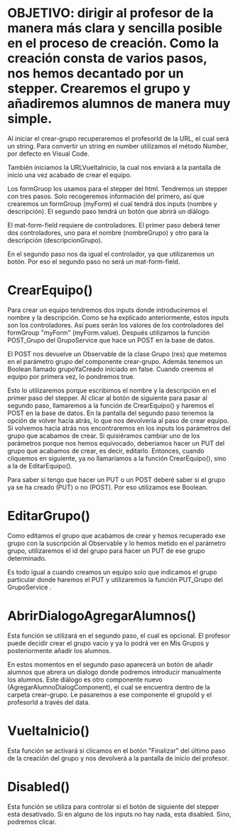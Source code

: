 # OBJETIVO:  dirigir al profesor de la manera más clara y sencilla posible en el proceso de creación. Como la creación consta de varios pasos, nos hemos decantado por un stepper. Crearemos el grupo y añadiremos alumnos de manera muy simple.


<!-- crear-grupo.component.ts -->

Al iniciar el crear-grupo recuperaremos el profesorId de la URL, el cual será un string. Para convertir un string en number utilizamos el método Number, por defecto en Visual Code. 

También iniciamos la URLVueltaInicio, la cual nos enviará a la pantalla de inicio una vez acabado de crear el equipo.

Los formGruop los usamos para el stepper del html. Tendremos un stepper con tres pasos. Solo recogeremos información del primero, así que crearemos un formGroup (myForm) el cual tendrá dos inputs (nombre y descripción). El segundo paso tendrá un botón que abrirá un diálogo.  

El mat-form-field requiere de controladores. El primer paso deberá tener dos controladores, uno para el nombre (nombreGrupo) y otro para la descripción (descripcionGrupo). 

En el segundo paso nos da igual el controlador, ya que utilizaremos un botón. Por eso el segundo paso no será un mat-form-field.


# CrearEquipo()

Para crear un equipo tendremos dos inputs donde introduciremos el nombre y la descripción. Como se ha explicado anteriormente, estos inputs son los controladores. Así pues serán los valores de los controladores del formGroup "myForm" (myForm.value). Después utilizamos la función POST_Grupo del GrupoService que hace un POST en la base de datos.

El POST nos devuelve un Observable de la clase Grupo (res) que metemos en el parámetro grupo del componente crear-grupo. Además tenemos un Boolean llamado grupoYaCreado iniciado en false. Cuando creemos el equipo por primera vez, lo pondremos true. 

Esto lo utilizaremos porque escribimos el nombre y la descripción en el primer paso del stepper. Al clicar al botón de siguiente para pasar al segundo paso, llamaremos a la función de CrearEquipo() y haremos el POST en la base de datos. En la pantalla del segundo paso tenemos la opción de volver hacia atrás, lo que nos devolvería al paso de crear equipo. Si volvemos hacia atrás nos encontraremos en los inputs los parámetros del grupo que acabamos de crear. Si quisiéramos cambiar uno de los parámetros porque nos hemos equivocado, deberíamos hacer un PUT del grupo que acabamos de crear, es decir, editarlo. Entonces, cuando cliquemos en siguiente, ya no llamaríamos a la función CrearEquipo(), sino a la de EditarEquipo(). 

Para saber si tengo que hacer un PUT o un POST deberé saber si el grupo ya se ha creado (PUT) o no (POST). Por eso utilizamos ese Boolean.

# EditarGrupo()

Como editamos el grupo que acabamos de crear y hemos recuperado ese grupo con la suscripción al Observable y lo hemos metido en el parámetro grupo, utilizaremos el id del grupo para hacer un PUT de ese grupo determinado. 

Es todo igual a cuando creamos un equipo solo que indicamos el grupo particular donde haremos el PUT y utilizaremos la función PUT_Grupo del GrupoService .

# AbrirDialogoAgregarAlumnos()

Esta función se utilizará en el segundo paso, el cual es opcional. El profesor puede decidir crear el grupo vacío y ya lo podrá ver en Mis Grupos y posteriormente añadir los alumnos. 

En estos momentos en el segundo paso aparecerá un botón de añadir alumnos que abrera un dialogo donde podremos introducir manualmente los alumnos. Este diálogo es otro componente nuevo (AgregarAlumnoDialogComponent), el cual se encuentra dentro de la carpeta crear-grupo. Le pasaremos a ese componente el grupoId y el profesorId a través del data. 

# VueltaInicio()

Esta función se activará si clicamos en el botón "Finalizar" del último paso de la creación del grupo y nos devolverá a la pantalla de inicio del profesor.

# Disabled()

Esta función se utiliza para controlar si el botón de siguiente del stepper esta desativado. Si en alguno de los inputs no hay nada, esta disabled. Sino, podremos clicar.
